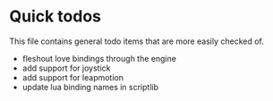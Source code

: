 Quick todos
===========

This file contains general todo items that are more easily checked of.

* fleshout love bindings through the engine
* add support for joystick
* add support for leapmotion
* update lua binding names in scriptlib